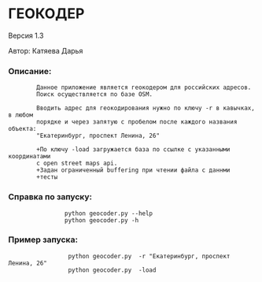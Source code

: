 # ГЕОКОДЕР

Версия 1.3

Автор: Катяева Дарья

### Описание:   
            Данное приложение является геокодером для российских адресов.
            Поиск осуществляется по базе OSM.

            Вводить адрес для геокодирования нужно по ключу -r в кавычках, в любом
            порядке и через запятую с пробелом после каждого названия объекта:
            "Екатеринбург, проспект Ленина, 26"

            +По ключу -load загружается база по ссылке c указанными координатами
            с open street maps api.
            +Задан ограниченный buffering при чтении файла с даннми
            +тесты


### Справка по запуску:  
                    python geocoder.py --help
                    python geocoder.py -h

### Пример запуска:      
                     python geocoder.py  -r "Екатеринбург, проспект Ленина, 26"
                     python geocoder.py  -load
